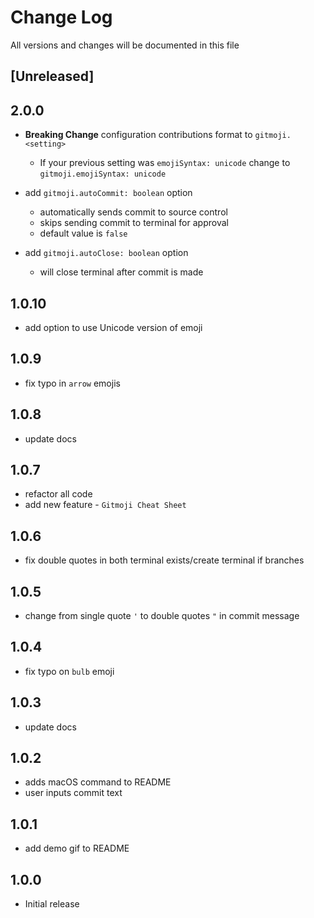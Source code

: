 # Change Log

All versions and changes will be documented in this file

## [Unreleased]

## 2.0.0

- **Breaking Change** configuration contributions format to `gitmoji.<setting>`

  - If your previous setting was `emojiSyntax: unicode` change to `gitmoji.emojiSyntax: unicode`

- add `gitmoji.autoCommit: boolean` option

  - automatically sends commit to source control
  - skips sending commit to terminal for approval
  - default value is `false`

- add `gitmoji.autoClose: boolean` option

  - will close terminal after commit is made

## 1.0.10

- add option to use Unicode version of emoji

## 1.0.9

- fix typo in `arrow` emojis

## 1.0.8

- update docs

## 1.0.7

- refactor all code
- add new feature - `Gitmoji Cheat Sheet`

## 1.0.6

- fix double quotes in both terminal exists/create terminal if branches

## 1.0.5

- change from single quote `'` to double quotes `"` in commit message

## 1.0.4

- fix typo on `bulb` emoji

## 1.0.3

- update docs

## 1.0.2

- adds macOS command to README
- user inputs commit text

## 1.0.1

- add demo gif to README

## 1.0.0

- Initial release
